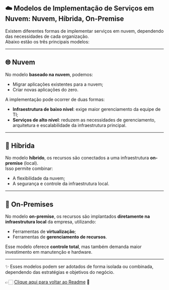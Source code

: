 ## ☁️ Modelos de Implementação de Serviços em Nuvem: Nuvem, Híbrida, On-Premise

Existem diferentes formas de implementar serviços em nuvem, dependendo das necessidades de cada organização.  
Abaixo estão os três principais modelos:

---

## 🌐 Nuvem
No modelo **baseado na nuvem**, podemos:

- Migrar aplicações existentes para a nuvem;  
- Criar novas aplicações do zero.  

A implementação pode ocorrer de duas formas:
- **Infraestrutura de baixo nível**: exige maior gerenciamento da equipe de TI;  
- **Serviços de alto nível**: reduzem as necessidades de gerenciamento, arquitetura e escalabilidade da infraestrutura principal.  

---

## 🔄 Híbrida
No modelo **híbrido**, os recursos são conectados a uma infraestrutura **on-premise** (local).  
Isso permite combinar:
- A flexibilidade da nuvem;  
- A segurança e controle da infraestrutura local.  

---

## 🏢 On-Premises
No modelo **on-premise**, os recursos são implantados **diretamente na infraestrutura local** da empresa, utilizando:
- Ferramentas de **virtualização**;  
- Ferramentas de **gerenciamento de recursos**.  

Esse modelo oferece **controle total**, mas também demanda maior investimento em manutenção e hardware.  

---

✨ Esses modelos podem ser adotados de forma isolada ou combinada, dependendo das estratégias e objetivos do negócio.

👉🏻 [Clique aqui para voltar ao Readme](https://github.com/DrikaDev/Estudando-AWS-Cloud-Practitioner/blob/main/README.md) 📒
